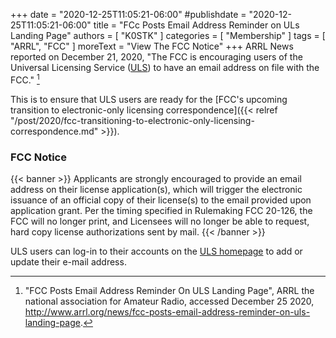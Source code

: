 +++
date = "2020-12-25T11:05:21-06:00"
#publishdate = "2020-12-25T11:05:21-06:00"
title = "FCc Posts Email Address Reminder on ULs Landing Page"
authors = [ "K0STK" ]
categories = [ "Membership" ]
tags = [ "ARRL", "FCC" ]
moreText = "View The FCC Notice"
+++
ARRL News reported on December 21, 2020, "The FCC is encouraging users of the
Universal Licensing Service
([ULS](https://www.fcc.gov/wireless/systems-utilities/universal-licensing-system))
to have an email address on file with the FCC." [^1]

[^1]: "FCC Posts Email Address Reminder On ULS Landing Page", ARRL the national association for Amateur Radio, accessed December 25 2020, http://www.arrl.org/news/fcc-posts-email-address-reminder-on-uls-landing-page.

This is to ensure that ULS users are ready for the [FCC's upcoming transition
to electronic-only licensing correspondence]({{< relref "/post/2020/fcc-transitioning-to-electronic-only-licensing-correspondence.md" >}}).

<!--more-->

### FCC Notice

{{< banner >}}
Applicants are strongly encouraged to provide an email address on their
license application(s), which will trigger the electronic issuance of an
official copy of their license(s) to the email provided upon application
grant.  Per the timing specified in Rulemaking FCC 20-126, the FCC will no
longer print, and Licensees will no longer be able to request, hard copy
license authorizations sent by mail.
{{< /banner >}}

ULS users can log-in to their accounts on the 
[ULS homepage](https://www.fcc.gov/wireless/systems-utilities/universal-licensing-system)
to add or update their e-mail address.
